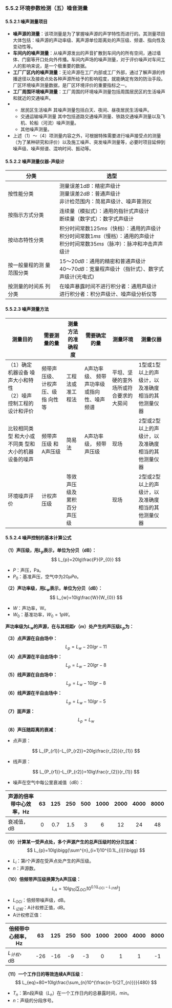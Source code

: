 ### 5.5.2 环境参数检测（五）噪音测量

#### 5.5.2.1 噪声测量项目

- **噪声源的测量**：该项测量是为了掌握噪声源的声学特性而进行的。其测量项目大体包括：噪声源的声动率级、离声源单位距离处的声压级、频谱、指向性及变动性等。
- **车间内的噪声测量**：从噪声源发出的声音扩散到车间内的所有空间，通过墙体、门窗等开口处向外传播。车间内声场的噪声测量，对于评价噪声对车间工人的影响来说，是一个极重要的数据。
- **工厂厂区内的噪声测量**：无论声源在工厂内部或工厂外部，通过了解声源的传播途径以及接收点处各种声源所给予的影响程度，就能确定有效的防治手段。厂区环境噪声测量数据，是厂区环境评价的重要指标之一。
- **工厂周围环境噪声测量**：工厂周围的环境噪声测量包括周围居民区的生活噪声和就近的交通噪声。
- - 居民区生活噪声 其噪声测量包括白天、夜间、昼夜居民生活噪声。
  - 交通运输噪声测量  其中包括道路交通噪声测量、铁路交通噪声测量以及飞机、轮船（河流）噪声测量。
  - 其他噪声测量。
- 上述（1）～（4）项测量内容之外，可根据特殊需要进行噪声接受点的测量（为了某种研究和评价）以及施工噪声、突发噪声测量等，必要时项目延伸到噪声级、噪声频谱、混响时间、振动等。

#### 5.5.2.2 噪声测量仪器-声级计

| 分类                      | 选型                                                         |
| ------------------------- | ------------------------------------------------------------ |
| 按性能分类                | 测量误差$1dB$：精密声级计<br/>测量误差$2dB$：普通声级计<br/>非计检范围内：简易声级计、噪声普测仪 |
| 按指示方式分类            | 连续量（模拟式）：通用的指针式声级计<br/>断续量（数字式）：数字式声级计 |
| 按动态特性分类            | 积分时间常数$125ms$（快档）：通用的声级计<br/>积分时间常数$1ms$（慢档）：通用的声级计<br/>积分时间常数$35ms$（脉冲）：脉冲和冲击声声级计 |
| 按一般量程的测 量范围分类 | $15～20dB$：通用的精密和普通声级计<br/>$40～70dB$：宽量程声级计（指针式）、数字式声级计(光电式) |
| 按测量的时间系 列分类     | 在噪声暴露时间不进行积分者：通用声级计<br/>进行积分者：积分声级计、噪声级分析仪等 |

#### 5.5.2.3 噪声测量方法

| 测量目的                                                     | 需要测量的量                       | 测量方法的准确程度         | 需要确定的量                               | 测量环境                               | 测量仪器                                            |
| ------------------------------------------------------------ | ---------------------------------- | -------------------------- | ------------------------------------------ | -------------------------------------- | --------------------------------------------------- |
| （1）确定机器设备 噪声大小和特性<br/>（2）噪声控制工程的设计和评价 | 频带声压级、 计权声压、级指 向性等 | 工程法或准工程法           | A声功率级、 频带声功率级或指向性、噪声频谱 | 平坦、坚硬的室外场所或符合要求的大房间 | 1型或1型 以上的声级计，以及准确度相当的其他测量仪器 |
| 比较相同类型 和大小或不同类 型和大小的机器 设备的噪声        | 频带声压级 和A声压级               | 简易法                     | A声功率级， 频带声压级                     | 现场                                   | 2型或2型 以上的声级计，以及准确度相当的其他测量仪器 |
| 环境噪声评价                                                 | 计权声压级                         | 等效声压级及累积百分声压级 |                                            | 现场                                   | 2型或2型 以上的声级计，以及准确度相当的其他测量仪器 |

#### 5.5.2.4 噪声控制的基本计算公式

**（1）声压级，用$L_{p}$表示，单位为分贝（dB）：**
$$
L_{p}=20lg\frac{P}{P_{0}}
$$

- $P$：声压，Pa。
- $P_{0}$：基准声压，空气中为$20{\mu}Pa$。

**（2）声功率级，用$L_{w}$表示，单位为分贝（dB）：**
$$
L_{w}=10lg\frac{W}{W_{0}}
$$

- $W$：声功率，W。
- $W_{0}$：基准功率，$W_{0}=1pW$。

**声功率级为$L_{w}$的声源，在与其相距$r（m）$处产生的声压级$L_{p}$为：**

**（3）点声源在自由场中：**
$$
L_{p}=L_{w}-20lgr-11
$$
**（4）点声源在半自由场中：**
$$
L_{p}=L_{w}-20lgr-8
$$
**（5）线声源在自由场中：**
$$
L_{p}=L_{w}-10lgr-8
$$
**（6）线声源在半自由场中：**
$$
L_{p}=L_{w}-10lgr-5
$$
**（7）面声源：**
$$
L_{p}=L_{w}
$$
**（8）声压随距离的衰减**：

- 点声源：

$$
L_{P_{r1}}-L_{P_{r2}}=20lg\frac{r_{2}}{r_{1}}
$$

- 线声源：

$$
L_{P_{r1}}-L_{P_{r2}}=10lg\frac{r_{2}}{r_{1}}
$$

- 噪声在空气中每公里衰减值（dB）：

| 声源的倍率带中心效率，Hz |  63  | 125  | 250  | 500  | 1000 | 2000 | 4000 | 8000 |
| ------------------------ | :--: | :--: | :--: | :--: | :--: | :--: | :--: | :--: |
| 衰减值，dB               |  0   | 0.7  | 1.5  |  3   |  6   |  12  |  24  |  48  |

**（9）计算某一受声点处，多个声源产生的总声压级时的分贝加减：**
$$
L_{p}=10lg\bigg(\sum^{n}_{i=1}10^{0.1L_{i}}\bigg)
$$

- $L_{i}$：第$i$个声源在受声点处产生的声压级。
- $n$：声源数。

**（10）倍频带声压级换算为A声压级：**
$$
L_{A}=10lg_{10}\bigg[\sum_{OCi}10^{0.1(L_{OCi}-L_{计权})}\bigg]
$$

- $L_{OCi}$：倍频带噪声级，dB。
- $L_{记权}$：A计权修正值，dB。
- A计权修正值：

| 倍频带中心频率，Hz |  63  | 125  | 250  | 500  | 1000 | 2000 | 4000 | 8000 |
| ------------------ | :--: | :--: | :--: | :--: | :--: | :--: | :--: | :--: |
| $L_{计权}$，dB     | -26  | -16  |  -9  |  -3  |  0   |  1   |  1   |  -1  |

**（11）一个工作日的等效连续A声压级：**
$$
L_{eq}=80+10lg\frac{\sum_{n}10^{\frac{n-1}{2T_{n}}}}{480}
$$

- $T_{n}$：第n段声级（$L_{n}$）在一个工作日内的总暴露时间，min。
- $n$：声级的分段序号。